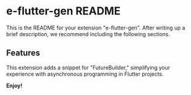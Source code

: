 # e-flutter-gen README

This is the README for your extension "e-flutter-gen". After writing up a brief description, we recommend including the following sections.

## Features

This extension adds a snippet for "FutureBuilder," simplifying your experience with asynchronous programming in Flutter projects.



**Enjoy!**
